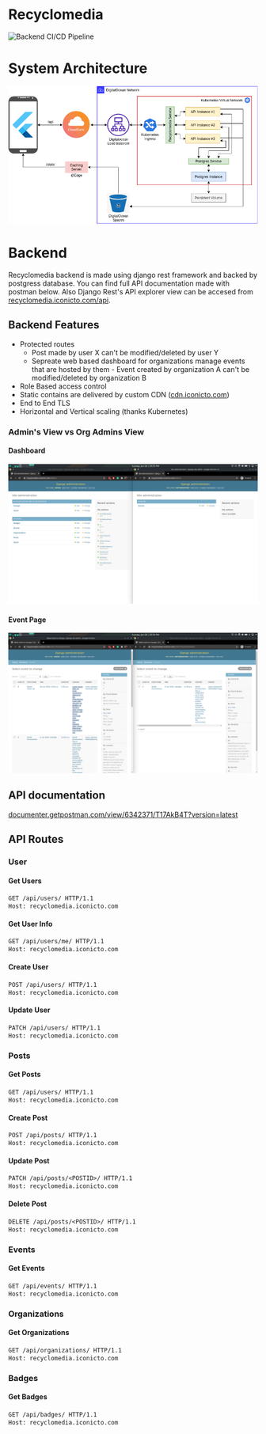 # Recyclomedia

![Backend CI/CD Pipeline](https://github.com/Iconicto/recyclomedia/workflows/Backend%20CI/CD%20Pipeline/badge.svg?branch=master)

# System Architecture

![system-architecture](docs/imgs/system-architecture.png)

# Backend

Recyclomedia backend is made using django rest framework and backed by postgress database. You can find full API documentation made with postman below. Also Django Rest's API explorer view can be accesed from [recyclomedia.iconicto.com/api](https://recyclomedia.iconicto.com/api).

## Backend Features

- Protected routes
  - Post made by user X can't be modified/deleted by user Y
  - Sepreate web based dashboard for organizations manage events that are hosted by them
        - Event created by organization A can't be modified/deleted by organization B
- Role Based access control
- Static contains are delivered by custom CDN ([cdn.iconicto.com](https://cdn.iconicto.com/))
- End to End TLS
- Horizontal and Vertical scaling (thanks Kubernetes)

### Admin's View vs Org Admins View

#### Dashboard

![Dashboard](docs/imgs/screenshot_1.png)

#### Event Page

![Event Page](docs/imgs/screenshot_2.png)

## API documentation

[documenter.getpostman.com/view/6342371/T17AkB4T?version=latest](https://documenter.getpostman.com/view/6342371/T17AkB4T?version=latest)

## API Routes

### User

#### Get Users

```http
GET /api/users/ HTTP/1.1
Host: recyclomedia.iconicto.com
```

#### Get User Info

```http
GET /api/users/me/ HTTP/1.1
Host: recyclomedia.iconicto.com
```

#### Create User

```http
POST /api/users/ HTTP/1.1
Host: recyclomedia.iconicto.com
```

#### Update User

```http
PATCH /api/users/ HTTP/1.1
Host: recyclomedia.iconicto.com
```

### Posts

#### Get Posts

```http
GET /api/users/ HTTP/1.1
Host: recyclomedia.iconicto.com
```

#### Create Post

```http
POST /api/posts/ HTTP/1.1
Host: recyclomedia.iconicto.com
```

#### Update Post

```http
PATCH /api/posts/<POSTID>/ HTTP/1.1
Host: recyclomedia.iconicto.com
```

#### Delete Post

```http
DELETE /api/posts/<POSTID>/ HTTP/1.1
Host: recyclomedia.iconicto.com
```

### Events

#### Get Events

```http
GET /api/events/ HTTP/1.1
Host: recyclomedia.iconicto.com
```

### Organizations

#### Get Organizations

```http
GET /api/organizations/ HTTP/1.1
Host: recyclomedia.iconicto.com
```

### Badges

#### Get Badges

```http
GET /api/badges/ HTTP/1.1
Host: recyclomedia.iconicto.com
```
